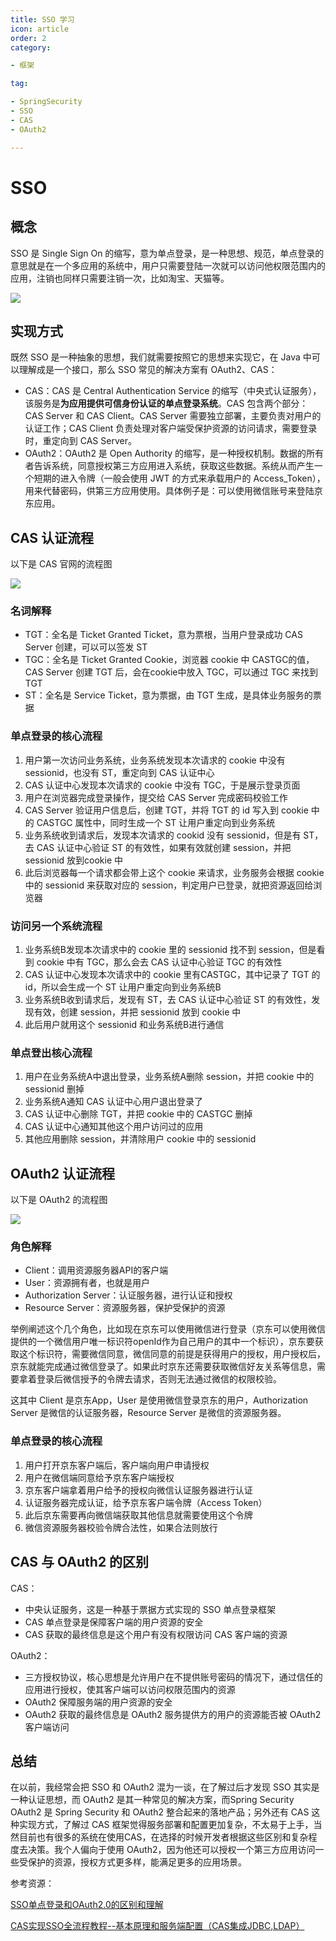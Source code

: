 ```yaml
---
title: SSO 学习
icon: article
order: 2
category:

- 框架

tag:

- SpringSecurity
- SSO
- CAS
- OAuth2

---
```


# SSO

## 概念

SSO 是 Single Sign On 的缩写，意为单点登录，是一种思想、规范，单点登录的意思就是在一个多应用的系统中，用户只需要登陆一次就可以访问他权限范围内的应用，注销也同样只需要注销一次，比如淘宝、天猫等。

![](https://wingbun-notes-image.oss-cn-guangzhou.aliyuncs.com/images/20221106162900.png)





## 实现方式

既然 SSO 是一种抽象的思想，我们就需要按照它的思想来实现它，在 Java 中可以理解成是一个接口，那么 SSO 常见的解决方案有 OAuth2、CAS：

- CAS：CAS 是 Central Authentication Service 的缩写（中央式认证服务），该服务是**为应用提供可信身份认证的单点登录系统**。CAS 包含两个部分： CAS Server 和 CAS Client。CAS Server 需要独立部署，主要负责对用户的认证工作；CAS Client 负责处理对客户端受保护资源的访问请求，需要登录时，重定向到 CAS Server。
- OAuth2：OAuth2 是 Open Authority 的缩写，是一种授权机制。数据的所有者告诉系统，同意授权第三方应用进入系统，获取这些数据。系统从而产生一个短期的进入令牌（一般会使用 JWT 的方式来承载用户的 Access_Token），用来代替密码，供第三方应用使用。具体例子是：可以使用微信账号来登陆京东应用。





## CAS 认证流程

以下是 CAS 官网的流程图

![](https://wingbun-notes-image.oss-cn-guangzhou.aliyuncs.com/images/20221107145356.png)



### 名词解释

- TGT：全名是 Ticket Granted Ticket，意为票根，当用户登录成功 CAS Server 创建，可以可以签发 ST
- TGC：全名是 Ticket Granted Cookie，浏览器 cookie 中 CASTGC的值，CAS Server 创建 TGT 后，会在cookie中放入 TGC，可以通过 TGC 来找到 TGT
- ST：全名是 Service Ticket，意为票据，由 TGT 生成，是具体业务服务的票据



### 单点登录的核心流程

1. 用户第一次访问业务系统，业务系统发现本次请求的 cookie 中没有 sessionid，也没有 ST，重定向到 CAS 认证中心
2. CAS 认证中心发现本次请求的 cookie 中没有 TGC，于是展示登录页面
3. 用户在浏览器完成登录操作，提交给 CAS Server 完成密码校验工作
4. CAS Server 验证用户信息后，创建 TGT，并将 TGT 的 id 写入到 cookie 中的 CASTGC 属性中，同时生成一个 ST 让用户重定向到业务系统
5. 业务系统收到请求后，发现本次请求的 cookid 没有 sessionid，但是有 ST，去 CAS 认证中心验证 ST 的有效性，如果有效就创建 session，并把 sessionid 放到cookie 中
6. 此后浏览器每一个请求都会带上这个 cookie 来请求，业务服务会根据 cookie 中的 sessionid 来获取对应的 session，判定用户已登录，就把资源返回给浏览器



### 访问另一个系统流程

1. 业务系统B发现本次请求中的 cookie 里的 sessionid 找不到 session，但是看到 cookie 中有 TGC，那么会去 CAS 认证中心验证 TGC 的有效性
2. CAS 认证中心发现本次请求中的 cookie 里有CASTGC，其中记录了 TGT 的 id，所以会生成一个 ST 让用户重定向到业务系统B
3. 业务系统B收到请求后，发现有 ST，去 CAS 认证中心验证 ST 的有效性，发现有效，创建 session，并把 sessionid 放到 cookie 中
4. 此后用户就用这个 sessionid 和业务系统B进行通信



### 单点登出核心流程

1. 用户在业务系统A中退出登录，业务系统A删除 session，并把 cookie 中的 sessionid 删掉
2. 业务系统A通知 CAS 认证中心用户退出登录了
3. CAS 认证中心删除 TGT，并把 cookie 中的 CASTGC 删掉
4. CAS 认证中心通知其他这个用户访问过的应用
5. 其他应用删除 session，并清除用户 cookie 中的 sessionid



## OAuth2 认证流程

以下是 OAuth2 的流程图

![](https://wingbun-notes-image.oss-cn-guangzhou.aliyuncs.com/images/20221108130302.png)



### 角色解释

- Client：调用资源服务器API的客户端
- User：资源拥有者，也就是用户
- Authorization Server：认证服务器，进行认证和授权
- Resource Server：资源服务器，保护受保护的资源

举例阐述这个几个角色，比如现在京东可以使用微信进行登录（京东可以使用微信提供的一个微信用户唯一标识符openId作为自己用户的其中一个标识），京东要获取这个标识符，需要微信同意，微信同意的前提是获得用户的授权，用户授权后，京东就能完成通过微信登录了。如果此时京东还需要获取微信好友关系等信息，需要拿着登录后微信授予的令牌去请求，否则无法通过微信的权限校验。

这其中 Client 是京东App，User 是使用微信登录京东的用户，Authorization Server 是微信的认证服务器，Resource Server 是微信的资源服务器。



### 单点登录的核心流程

1. 用户打开京东客户端后，客户端向用户申请授权
2. 用户在微信端同意给予京东客户端授权
3. 京东客户端拿着用户给予的授权向微信认证服务器进行认证
4. 认证服务器完成认证，给予京东客户端令牌（Access Token）
5. 此后京东需要再向微信端获取其他信息就需要使用这个令牌
6. 微信资源服务器校验令牌合法性，如果合法则放行



## CAS 与 OAuth2 的区别

CAS：

- 中央认证服务，这是一种基于票据方式实现的 SSO 单点登录框架
- CAS 单点登录是保障客户端的用户资源的安全
- CAS 获取的最终信息是这个用户有没有权限访问 CAS 客户端的资源



OAuth2：

- 三方授权协议，核心思想是允许用户在不提供账号密码的情况下，通过信任的应用进行授权，使其客户端可以访问权限范围内的资源
- OAuth2 保障服务端的用户资源的安全
- OAuth2 获取的最终信息是 OAuth2 服务提供方的用户的资源能否被 OAuth2 客户端访问



## 总结

在以前，我经常会把 SSO 和 OAuth2 混为一谈，在了解过后才发现 SSO 其实是一种认证思想，而 OAuth2 是其一种常见的解决方案，而Spring Security OAuth2 是 Spring Security 和 OAuth2 整合起来的落地产品；另外还有 CAS 这种实现方式，了解过 CAS 框架觉得服务部署和配置更加复杂，不太易于上手，当然目前也有很多的系统在使用CAS，在选择的时候开发者根据这些区别和复杂程度去决策。我个人偏向于使用 OAuth2，因为他还可以授权一个第三方应用访问一些受保护的资源，授权方式更多样，能满足更多的应用场景。



参考资源：

[SSO单点登录和OAuth2.0的区别和理解](https://ximeneschen.blog.csdn.net/article/details/115182080)

[CAS实现SSO全流程教程--基本原理和服务端配置（CAS集成JDBC,LDAP）](https://blog.csdn.net/qq_32650789/article/details/124879861)

